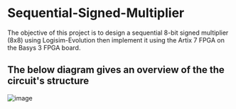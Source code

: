 # Sequential-Signed-Multiplier
The objective of this project is to design a sequential 8-bit signed multiplier (8x8) using Logisim-Evolution then implement it using the Artix 7 FPGA on the Basys 3 FPGA board. 

## The below diagram gives an overview of the the circuit's structure <br>
![image](https://user-images.githubusercontent.com/63240173/236754484-fbc2b4d8-bfc5-44c6-b3d5-e2f4dda0c1aa.png)
